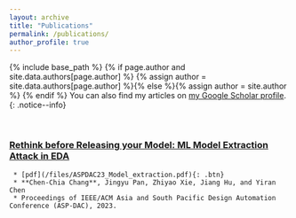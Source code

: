 ```yaml
---
layout: archive
title: "Publications"
permalink: /publications/
author_profile: true
---
```


{% include base_path %}
{% if page.author and site.data.authors[page.author] %}
  {% assign author = site.data.authors[page.author] %}{% else %}{% assign author = site.author %}
{% endif %}
You can also find my articles on <a href="{{author.googlescholar}}">my Google Scholar profile</a>.
{: .notice--info}

<!---
{% for post in site.publications reversed %}
  {% include archive-single.html %}
{% endfor %}
-->

<br>

### [Rethink before Releasing your Model: ML Model Extraction Attack in EDA](https://dl.acm.org/doi/abs/10.1145/3566097.3567896)
     * [pdf](/files/ASPDAC23_Model_extraction.pdf){: .btn} 
     * **Chen-Chia Chang**, Jingyu Pan, Zhiyao Xie, Jiang Hu, and Yiran Chen
     * Proceedings of IEEE/ACM Asia and South Pacific Design Automation Conference (ASP-DAC), 2023.
